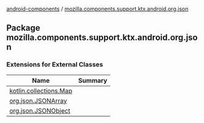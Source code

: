 [android-components](../index.md) / [mozilla.components.support.ktx.android.org.json](./index.md)

## Package mozilla.components.support.ktx.android.org.json

### Extensions for External Classes

| Name | Summary |
|---|---|
| [kotlin.collections.Map](kotlin.collections.-map/index.md) |  |
| [org.json.JSONArray](org.json.-j-s-o-n-array/index.md) |  |
| [org.json.JSONObject](org.json.-j-s-o-n-object/index.md) |  |
